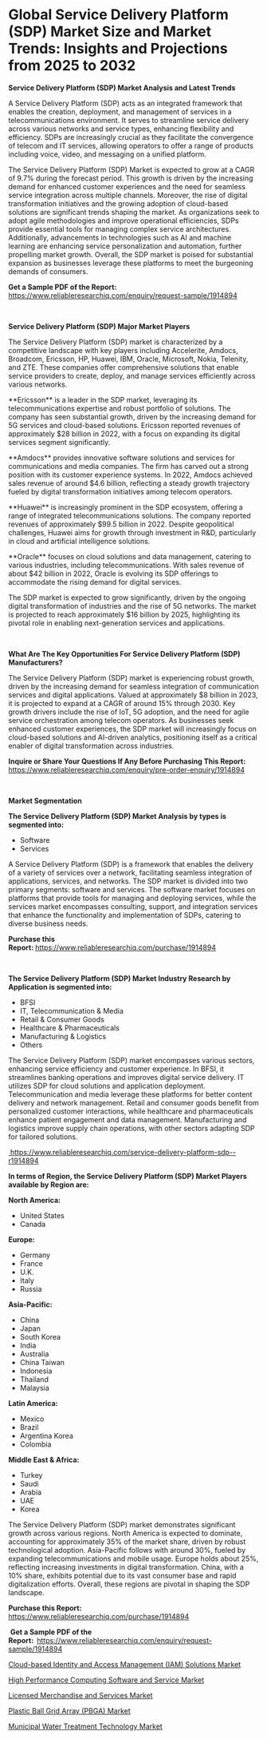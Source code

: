 <p><h1>Global Service Delivery Platform (SDP) Market Size and Market Trends: Insights and Projections from 2025 to 2032</h1></p><p><strong>Service Delivery Platform (SDP) Market Analysis and Latest Trends</strong></p>
<p><p>A Service Delivery Platform (SDP) acts as an integrated framework that enables the creation, deployment, and management of services in a telecommunications environment. It serves to streamline service delivery across various networks and service types, enhancing flexibility and efficiency. SDPs are increasingly crucial as they facilitate the convergence of telecom and IT services, allowing operators to offer a range of products including voice, video, and messaging on a unified platform.</p><p>The Service Delivery Platform (SDP) Market is expected to grow at a CAGR of 9.7% during the forecast period. This growth is driven by the increasing demand for enhanced customer experiences and the need for seamless service integration across multiple channels. Moreover, the rise of digital transformation initiatives and the growing adoption of cloud-based solutions are significant trends shaping the market. As organizations seek to adopt agile methodologies and improve operational efficiencies, SDPs provide essential tools for managing complex service architectures. Additionally, advancements in technologies such as AI and machine learning are enhancing service personalization and automation, further propelling market growth. Overall, the SDP market is poised for substantial expansion as businesses leverage these platforms to meet the burgeoning demands of consumers.</p></p>
<p><strong>Get a Sample PDF of the Report:&nbsp;</strong> <a href="https://www.reliableresearchiq.com/enquiry/request-sample/1914894?utm_campaign=3026&utm_medium=2&utm_source=Github&utm_content=ia&utm_term=11032025&utm_id=service-delivery-platform-sdp">https://www.reliableresearchiq.com/enquiry/request-sample/1914894</a></p>
<p>&nbsp;</p>
<p><strong>Service Delivery Platform (SDP) Major Market Players</strong></p>
<p><p>The Service Delivery Platform (SDP) market is characterized by a competitive landscape with key players including Accelerite, Amdocs, Broadcom, Ericsson, HP, Huawei, IBM, Oracle, Microsoft, Nokia, Telenity, and ZTE. These companies offer comprehensive solutions that enable service providers to create, deploy, and manage services efficiently across various networks.</p><p>**Ericsson** is a leader in the SDP market, leveraging its telecommunications expertise and robust portfolio of solutions. The company has seen substantial growth, driven by the increasing demand for 5G services and cloud-based solutions. Ericsson reported revenues of approximately $28 billion in 2022, with a focus on expanding its digital services segment significantly.</p><p>**Amdocs** provides innovative software solutions and services for communications and media companies. The firm has carved out a strong position with its customer experience systems. In 2022, Amdocs achieved sales revenue of around $4.6 billion, reflecting a steady growth trajectory fueled by digital transformation initiatives among telecom operators.</p><p>**Huawei** is increasingly prominent in the SDP ecosystem, offering a range of integrated telecommunications solutions. The company reported revenues of approximately $99.5 billion in 2022. Despite geopolitical challenges, Huawei aims for growth through investment in R&D, particularly in cloud and artificial intelligence solutions.</p><p>**Oracle** focuses on cloud solutions and data management, catering to various industries, including telecommunications. With sales revenue of about $42 billion in 2022, Oracle is evolving its SDP offerings to accommodate the rising demand for digital services.</p><p>The SDP market is expected to grow significantly, driven by the ongoing digital transformation of industries and the rise of 5G networks. The market is projected to reach approximately $16 billion by 2025, highlighting its pivotal role in enabling next-generation services and applications.</p></p>
<p>&nbsp;</p>
<p><strong>What Are The Key Opportunities For Service Delivery Platform (SDP) Manufacturers?</strong></p>
<p><p>The Service Delivery Platform (SDP) market is experiencing robust growth, driven by the increasing demand for seamless integration of communication services and digital applications. Valued at approximately $8 billion in 2023, it is projected to expand at a CAGR of around 15% through 2030. Key growth drivers include the rise of IoT, 5G adoption, and the need for agile service orchestration among telecom operators. As businesses seek enhanced customer experiences, the SDP market will increasingly focus on cloud-based solutions and AI-driven analytics, positioning itself as a critical enabler of digital transformation across industries.</p></p>
<p><strong>Inquire or Share Your Questions If Any Before Purchasing This Report:</strong> <a href="https://www.reliableresearchiq.com/enquiry/pre-order-enquiry/1914894?utm_campaign=3026&utm_medium=2&utm_source=Github&utm_content=ia&utm_term=11032025&utm_id=service-delivery-platform-sdp">https://www.reliableresearchiq.com/enquiry/pre-order-enquiry/1914894</a></p>
<p>&nbsp;</p>
<p><strong>Market Segmentation</strong></p>
<p><strong>The Service Delivery Platform (SDP) Market Analysis by types is segmented into:</strong></p>
<p><ul><li>Software</li><li>Services</li></ul></p>
<p><p>A Service Delivery Platform (SDP) is a framework that enables the delivery of a variety of services over a network, facilitating seamless integration of applications, services, and networks. The SDP market is divided into two primary segments: software and services. The software market focuses on platforms that provide tools for managing and deploying services, while the services market encompasses consulting, support, and integration services that enhance the functionality and implementation of SDPs, catering to diverse business needs.</p></p>
<p><strong>Purchase this Report:&nbsp;</strong><a href="https://www.reliableresearchiq.com/purchase/1914894?utm_campaign=3026&utm_medium=2&utm_source=Github&utm_content=ia&utm_term=11032025&utm_id=service-delivery-platform-sdp">https://www.reliableresearchiq.com/purchase/1914894</a></p>
<p>&nbsp;</p>
<p><strong>The Service Delivery Platform (SDP) Market Industry Research by Application is segmented into:</strong></p>
<p><ul><li>BFSI</li><li>IT, Telecommunication & Media</li><li>Retail & Consumer Goods</li><li>Healthcare & Pharmaceuticals</li><li>Manufacturing & Logistics</li><li>Others</li></ul></p>
<p><p>The Service Delivery Platform (SDP) market encompasses various sectors, enhancing service efficiency and customer experience. In BFSI, it streamlines banking operations and improves digital service delivery. IT utilizes SDP for cloud solutions and application deployment. Telecommunication and media leverage these platforms for better content delivery and network management. Retail and consumer goods benefit from personalized customer interactions, while healthcare and pharmaceuticals enhance patient engagement and data management. Manufacturing and logistics improve supply chain operations, with other sectors adapting SDP for tailored solutions.</p></p>
<p><a href="https://www.reliableresearchiq.com/service-delivery-platform-sdp--r1914894?utm_campaign=3026&utm_medium=2&utm_source=Github&utm_content=ia&utm_term=11032025&utm_id=service-delivery-platform-sdp">&nbsp;https://www.reliableresearchiq.com/service-delivery-platform-sdp--r1914894</a></p>
<p><strong>In terms of Region, the Service Delivery Platform (SDP) Market Players available by Region are:</strong></p>
<p>
    <p> <strong> North America: </strong>
        <ul>
            <li>United States</li>
            <li>Canada</li>
        </ul>
        </p> 
    <p> <strong> Europe: </strong>
        <ul>
            <li>Germany</li>
            <li>France</li>
            <li>U.K.</li>
            <li>Italy</li>
            <li>Russia</li>
        </ul>
        </p> 
    <p> <strong> Asia-Pacific: </strong>
        <ul>
            <li>China</li>
            <li>Japan</li>
            <li>South Korea</li>
            <li>India</li>
            <li>Australia</li>
            <li>China Taiwan</li>
            <li>Indonesia</li>
            <li>Thailand</li>
            <li>Malaysia</li>
        </ul>
        </p> 
    <p> <strong> Latin America: </strong>
        <ul>
            <li>Mexico</li>
            <li>Brazil</li>
            <li>Argentina Korea</li>
            <li>Colombia</li>
        </ul>
        </p> 
    <p> <strong> Middle East & Africa: </strong>
        <ul>
            <li>Turkey</li>
            <li>Saudi</li>
            <li>Arabia</li>
            <li>UAE</li>
            <li>Korea</li>
        </ul>
    </p>
    </p>
<p><p>The Service Delivery Platform (SDP) market demonstrates significant growth across various regions. North America is expected to dominate, accounting for approximately 35% of the market share, driven by robust technological adoption. Asia-Pacific follows with around 30%, fueled by expanding telecommunications and mobile usage. Europe holds about 25%, reflecting increasing investments in digital transformation. China, with a 10% share, exhibits potential due to its vast consumer base and rapid digitalization efforts. Overall, these regions are pivotal in shaping the SDP landscape.</p></p>
<p><strong>Purchase this Report: </strong><a href="https://www.reliableresearchiq.com/purchase/1914894?utm_campaign=3026&utm_medium=2&utm_source=Github&utm_content=ia&utm_term=11032025&utm_id=service-delivery-platform-sdp">https://www.reliableresearchiq.com/purchase/1914894</a></p>
<p>&nbsp;<strong>Get a Sample PDF of the Report:&nbsp;&nbsp;</strong><a href="https://www.reliableresearchiq.com/enquiry/request-sample/1914894?utm_campaign=3026&utm_medium=2&utm_source=Github&utm_content=ia&utm_term=11032025&utm_id=service-delivery-platform-sdp">https://www.reliableresearchiq.com/enquiry/request-sample/1914894</a></p>
<p><strong></strong></p>
<p><p><a href="https://github.com/beyeagamizjp/Market-Research-Report-List-1/blob/main/cloud-based-identity-and-access-management-iam-solutions-market.md?utm_campaign=3026&utm_medium=2&utm_source=Github&utm_content=ia&utm_term=11032025&utm_id=service-delivery-platform-sdp">Cloud-based Identity and Access Management (IAM) Solutions Market</a></p><p><a href="https://github.com/sutrejaron/Market-Research-Report-List-1/blob/main/high-performance-computing-software-and-service-market.md?utm_campaign=3026&utm_medium=2&utm_source=Github&utm_content=ia&utm_term=11032025&utm_id=service-delivery-platform-sdp">High Performance Computing Software and Service Market</a></p><p><a href="https://github.com/baatetoshda/Market-Research-Report-List-1/blob/main/licensed-merchandise-and-services-market.md?utm_campaign=3026&utm_medium=2&utm_source=Github&utm_content=ia&utm_term=11032025&utm_id=service-delivery-platform-sdp">Licensed Merchandise and Services Market</a></p><p><a href="https://github.com/naingbiner7i/Market-Research-Report-List-1/blob/main/plastic-ball-grid-array-pbga-market.md?utm_campaign=3026&utm_medium=2&utm_source=Github&utm_content=ia&utm_term=11032025&utm_id=service-delivery-platform-sdp">Plastic Ball Grid Array (PBGA) Market</a></p><p><a href="https://github.com/siwerhommer97/Market-Research-Report-List-1/blob/main/municipal-water-treatment-technology-market.md?utm_campaign=3026&utm_medium=2&utm_source=Github&utm_content=ia&utm_term=11032025&utm_id=service-delivery-platform-sdp">Municipal Water Treatment Technology Market</a></p></p>
